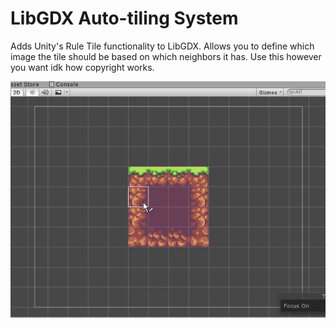 # LibGDX Auto-tiling System
Adds Unity's Rule Tile functionality to LibGDX. Allows you to define which image the tile should be based on which neighbors it has. Use this however you want idk how copyright works.

![Visualization](visualization.gif)
